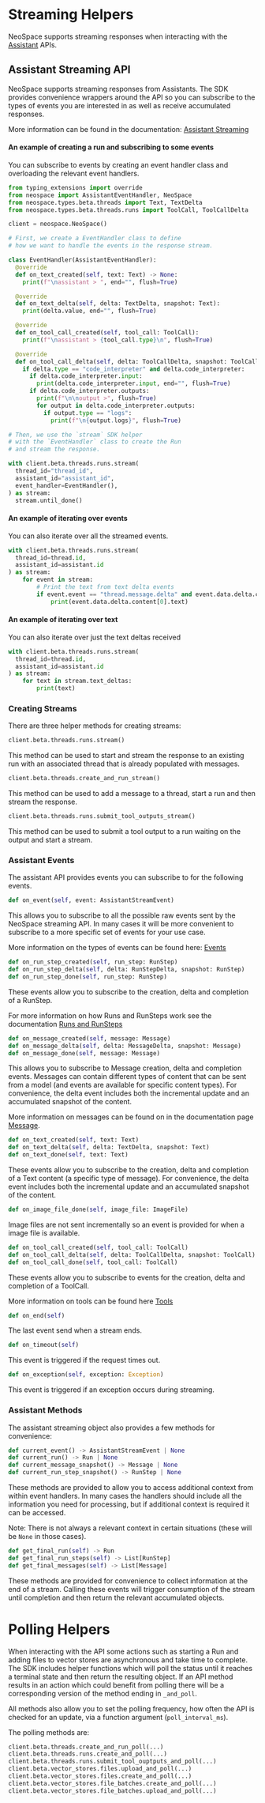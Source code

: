 # Streaming Helpers

NeoSpace supports streaming responses when interacting with the [Assistant](#assistant-streaming-api) APIs.

## Assistant Streaming API

NeoSpace supports streaming responses from Assistants. The SDK provides convenience wrappers around the API
so you can subscribe to the types of events you are interested in as well as receive accumulated responses.

More information can be found in the documentation: [Assistant Streaming](https://platform.neospace.com/docs/assistants/overview?lang=python)

#### An example of creating a run and subscribing to some events

You can subscribe to events by creating an event handler class and overloading the relevant event handlers.

```python
from typing_extensions import override
from neospace import AssistantEventHandler, NeoSpace
from neospace.types.beta.threads import Text, TextDelta
from neospace.types.beta.threads.runs import ToolCall, ToolCallDelta

client = neospace.NeoSpace()

# First, we create a EventHandler class to define
# how we want to handle the events in the response stream.

class EventHandler(AssistantEventHandler):
  @override
  def on_text_created(self, text: Text) -> None:
    print(f"\nassistant > ", end="", flush=True)

  @override
  def on_text_delta(self, delta: TextDelta, snapshot: Text):
    print(delta.value, end="", flush=True)

  @override
  def on_tool_call_created(self, tool_call: ToolCall):
    print(f"\nassistant > {tool_call.type}\n", flush=True)

  @override
  def on_tool_call_delta(self, delta: ToolCallDelta, snapshot: ToolCall):
    if delta.type == "code_interpreter" and delta.code_interpreter:
      if delta.code_interpreter.input:
        print(delta.code_interpreter.input, end="", flush=True)
      if delta.code_interpreter.outputs:
        print(f"\n\noutput >", flush=True)
        for output in delta.code_interpreter.outputs:
          if output.type == "logs":
            print(f"\n{output.logs}", flush=True)

# Then, we use the `stream` SDK helper
# with the `EventHandler` class to create the Run
# and stream the response.

with client.beta.threads.runs.stream(
  thread_id="thread_id",
  assistant_id="assistant_id",
  event_handler=EventHandler(),
) as stream:
  stream.until_done()
```

#### An example of iterating over events

You can also iterate over all the streamed events.

```python
with client.beta.threads.runs.stream(
  thread_id=thread.id,
  assistant_id=assistant.id
) as stream:
    for event in stream:
        # Print the text from text delta events
        if event.event == "thread.message.delta" and event.data.delta.content:
            print(event.data.delta.content[0].text)
```

#### An example of iterating over text

You can also iterate over just the text deltas received

```python
with client.beta.threads.runs.stream(
  thread_id=thread.id,
  assistant_id=assistant.id
) as stream:
    for text in stream.text_deltas:
        print(text)
```

### Creating Streams

There are three helper methods for creating streams:

```python
client.beta.threads.runs.stream()
```

This method can be used to start and stream the response to an existing run with an associated thread
that is already populated with messages.

```python
client.beta.threads.create_and_run_stream()
```

This method can be used to add a message to a thread, start a run and then stream the response.

```python
client.beta.threads.runs.submit_tool_outputs_stream()
```

This method can be used to submit a tool output to a run waiting on the output and start a stream.

### Assistant Events

The assistant API provides events you can subscribe to for the following events.

```python
def on_event(self, event: AssistantStreamEvent)
```

This allows you to subscribe to all the possible raw events sent by the NeoSpace streaming API.
In many cases it will be more convenient to subscribe to a more specific set of events for your use case.

More information on the types of events can be found here: [Events](https://platform.neospace.com/docs/api-reference/assistants-streaming/events)

```python
def on_run_step_created(self, run_step: RunStep)
def on_run_step_delta(self, delta: RunStepDelta, snapshot: RunStep)
def on_run_step_done(self, run_step: RunStep)
```

These events allow you to subscribe to the creation, delta and completion of a RunStep.

For more information on how Runs and RunSteps work see the documentation [Runs and RunSteps](https://platform.neospace.com/docs/assistants/how-it-works/runs-and-run-steps)

```python
def on_message_created(self, message: Message)
def on_message_delta(self, delta: MessageDelta, snapshot: Message)
def on_message_done(self, message: Message)
```

This allows you to subscribe to Message creation, delta and completion events. Messages can contain
different types of content that can be sent from a model (and events are available for specific content types).
For convenience, the delta event includes both the incremental update and an accumulated snapshot of the content.

More information on messages can be found
on in the documentation page [Message](https://platform.neospace.com/docs/api-reference/messages/object).

```python
def on_text_created(self, text: Text)
def on_text_delta(self, delta: TextDelta, snapshot: Text)
def on_text_done(self, text: Text)
```

These events allow you to subscribe to the creation, delta and completion of a Text content (a specific type of message).
For convenience, the delta event includes both the incremental update and an accumulated snapshot of the content.

```python
def on_image_file_done(self, image_file: ImageFile)
```

Image files are not sent incrementally so an event is provided for when a image file is available.

```python
def on_tool_call_created(self, tool_call: ToolCall)
def on_tool_call_delta(self, delta: ToolCallDelta, snapshot: ToolCall)
def on_tool_call_done(self, tool_call: ToolCall)
```

These events allow you to subscribe to events for the creation, delta and completion of a ToolCall.

More information on tools can be found here [Tools](https://platform.neospace.com/docs/assistants/tools)

```python
def on_end(self)
```

The last event send when a stream ends.

```python
def on_timeout(self)
```

This event is triggered if the request times out.

```python
def on_exception(self, exception: Exception)
```

This event is triggered if an exception occurs during streaming.

### Assistant Methods

The assistant streaming object also provides a few methods for convenience:

```python
def current_event() -> AssistantStreamEvent | None
def current_run() -> Run | None
def current_message_snapshot() -> Message | None
def current_run_step_snapshot() -> RunStep | None
```

These methods are provided to allow you to access additional context from within event handlers. In many cases
the handlers should include all the information you need for processing, but if additional context is required it
can be accessed.

Note: There is not always a relevant context in certain situations (these will be `None` in those cases).

```python
def get_final_run(self) -> Run
def get_final_run_steps(self) -> List[RunStep]
def get_final_messages(self) -> List[Message]
```

These methods are provided for convenience to collect information at the end of a stream. Calling these events
will trigger consumption of the stream until completion and then return the relevant accumulated objects.

# Polling Helpers

When interacting with the API some actions such as starting a Run and adding files to vector stores are asynchronous and take time to complete.
The SDK includes helper functions which will poll the status until it reaches a terminal state and then return the resulting object.
If an API method results in an action which could benefit from polling there will be a corresponding version of the
method ending in `_and_poll`.

All methods also allow you to set the polling frequency, how often the API is checked for an update, via a function argument (`poll_interval_ms`).

The polling methods are:

```python
client.beta.threads.create_and_run_poll(...)
client.beta.threads.runs.create_and_poll(...)
client.beta.threads.runs.submit_tool_ouptputs_and_poll(...)
client.beta.vector_stores.files.upload_and_poll(...)
client.beta.vector_stores.files.create_and_poll(...)
client.beta.vector_stores.file_batches.create_and_poll(...)
client.beta.vector_stores.file_batches.upload_and_poll(...)
```
